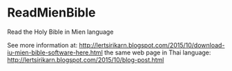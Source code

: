 # ReadMienBible
Read the Holy Bible in Mien language

See more information at: 
http://lertsirikarn.blogspot.com/2015/10/download-iu-mien-bible-software-here.html
the same web page in Thai language:
http://lertsirikarn.blogspot.com/2015/10/blog-post.html
